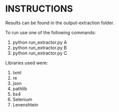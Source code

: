 # INSTRUCTIONS
Results can be found in the output-extraction folder. 

To run use one of the following commands:
1. python run_extractor.py A
2. python run_extractor.py B
3. python run_extractor.py C

Libraries used were:
1. lxml
3. re
4. json
5. pathlib
6. bs4
7. Selenium
8. Levenshtein
